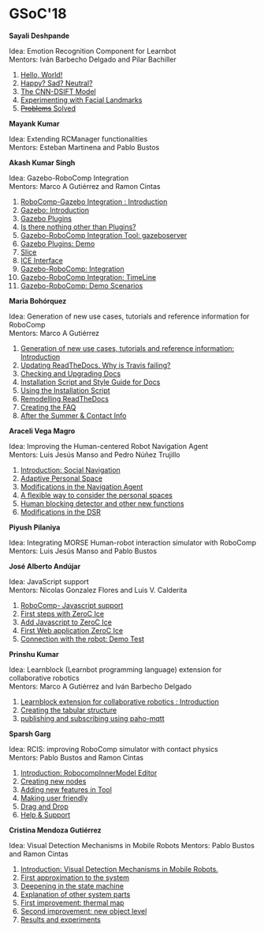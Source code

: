 # GSoC'18

**Sayali Deshpande**

Idea: Emotion Recognition Component for Learnbot  
Mentors: Iván Barbecho Delgado and Pilar Bachiller 

1. [Hello, World!](/web/gsoc/2018/sayali_deshpande/post1)
2. [Happy? Sad? Neutral?](/web/gsoc/2018/sayali_deshpande/post2)
3. [The CNN-DSIFT Model](/web/gsoc/2018/sayali_deshpande/post3)
4. [Experimenting with Facial Landmarks](/web/gsoc/2018/sayali_deshpande/post4)
5. [~~Problems~~ Solved](/web/gsoc/2018/sayali_deshpande/post5)

**Mayank Kumar**

Idea: Extending RCManager functionalities  
Mentors: Esteban Martinena and Pablo Bustos  

**Akash Kumar Singh**

Idea: Gazebo-RoboComp Integration  
Mentors: Marco A Gutiérrez and Ramon Cintas  

1. [RoboComp-Gazebo Integration : Introduction](/web/gsoc/2018/akash_kumar_singh/post1)
2. [Gazebo: Introduction](/web/gsoc/2018/akash_kumar_singh/post2)
3. [Gazebo Plugins](/web/gsoc/2018/akash_kumar_singh/post3)
4. [Is there nothing other than Plugins?](/web/gsoc/2018/akash_kumar_singh/post4)
5. [Gazebo-RoboComp Integration Tool: gazeboserver](/web/gsoc/2018/akash_kumar_singh/post5)
6. [Gazebo Plugins: Demo](/web/gsoc/2018/akash_kumar_singh/post6)
7. [Slice](/web/gsoc/2018/akash_kumar_singh/post7)
8. [ICE Interface](/web/gsoc/2018/akash_kumar_singh/post8)
9. [Gazebo-RoboComp: Integration](/web/gsoc/2018/akash_kumar_singh/post9)
10. [Gazebo-RoboComp Integration: TimeLine](/web/gsoc/2018/akash_kumar_singh/post10)
11. [Gazebo-RoboComp: Demo Scenarios](/web/gsoc/2018/akash_kumar_singh/post11)

**Maria Bohórquez**

Idea: Generation of new use cases, tutorials and reference information for RoboComp  
Mentors: Marco A Gutiérrez  

1. [Generation of new use cases, tutorials and reference information: Introduction](/web/gsoc/2018/maria_bohorquez/post1)
2. [Updating ReadTheDocs. Why is Travis failing?](/web/gsoc/2018/maria_bohorquez/post2)
3. [Checking and Upgrading Docs](/web/gsoc/2018/maria_bohorquez/post3)
4. [Installation Script and Style Guide for Docs](/web/gsoc/2018/maria_bohorquez/post4)
5. [Using the Installation Script](/web/gsoc/2018/maria_bohorquez/post5)
6. [Remodelling ReadTheDocs](/web/gsoc/2018/maria_bohorquez/post6)
7. [Creating the FAQ](/web/gsoc/2018/maria_bohorquez/post7)
8. [After the Summer & Contact Info](/web/gsoc/2018/maria_bohorquez/post8)
 
**Araceli Vega Magro**

Idea: Improving the Human-centered Robot Navigation Agent  
Mentors: Luis Jesús Manso and Pedro Núñez Trujillo

1. [Introduction: Social Navigation](/web/gsoc/2018/araceli_vega_magro/post1)
2. [Adaptive Personal Space](/web/gsoc/2018/araceli_vega_magro/post2)
3. [Modifications in the Navigation Agent](/web/gsoc/2018/araceli_vega_magro/post3)
4. [A flexible way to consider the personal spaces](/web/gsoc/2018/araceli_vega_magro/post4)
5. [Human blocking detector and other new functions](/web/gsoc/2018/araceli_vega_magro/post5)
6. [Modifications in the DSR](/web/gsoc/2018/araceli_vega_magro/post6)

**Piyush Pilaniya**

Idea: Integrating MORSE Human-robot interaction simulator with RoboComp  
Mentors: Luis Jesús Manso and Pablo Bustos  

**José Alberto Andújar**

Idea: JavaScript support  
Mentors: Nicolas Gonzalez Flores and Luis V. Calderita

1. [RoboComp- Javascript support](/web/gsoc/2018/jose_alberto_andujar/post1)
2. [First steps with ZeroC Ice](/web/gsoc/2018/jose_alberto_andujar/post2)
3. [Add Javascript to ZeroC Ice](/web/gsoc/2018/jose_alberto_andujar/post3)
4. [First Web application ZeroC Ice](/web/gsoc/2018/jose_alberto_andujar/post4)
5. [Connection with the robot: Demo Test](/web/gsoc/2018/jose_alberto_andujar/post5)

**Prinshu Kumar**

Idea: Learnblock (Learnbot programming language) extension for collaborative robotics  
Mentors: Marco A Gutiérrez and Iván Barbecho Delgado  

1. [Learnblock extension for collaborative robotics : Introduction](/web/gsoc/2018/prinshu_kumar/post1)
2. [Creating the tabular structure](/web/gsoc/2018/prinshu_kumar/post2)
3. [publishing and subscribing using paho-mqtt](/web/gsoc/2018/prinshu_kumar/post3)

**Sparsh Garg**

Idea: RCIS: improving RoboComp simulator with contact physics  
Mentors: Pablo Bustos and Ramon Cintas  

1. [Introduction: RobocompInnerModel Editor](/web/gsoc/2018/sparsh_789/post1)
2. [Creating new nodes](/web/gsoc/2018/sparsh_789/post2)
3. [Adding new features in Tool](/web/gsoc/2018/sparsh_789/post3)
4. [Making user friendly](/web/gsoc/2018/sparsh_789/post4)
5. [Drag and Drop](/web/gsoc/2018/sparsh_789/post5)
6. [Help & Support](/web/gsoc/2018/sparsh_789/post6)

**Cristina Mendoza Gutiérrez**

Idea: Visual Detection Mechanisms in Mobile Robots
Mentors: Pablo Bustos and Ramon Cintas  

1. [Introduction: Visual Detection Mechanisms in Mobile Robots.](/web/gsoc/2018/cristina_mg/post1)
2. [First approximation to the system](/web/gsoc/2018/cristina_mg/post2)
3. [Deepening in the state machine](/web/gsoc/2018/cristina_mg/post3)
4. [Explanation of other system parts](/web/gsoc/2018/cristina_mg/post4)
5. [First improvement: thermal map](/web/gsoc/2018/cristina_mg/post5)
6. [Second improvement: new object level](/web/gsoc/2018/cristina_mg/post6)
7. [Results and experiments](/web/gsoc/2018/cristina_mg/post7)
